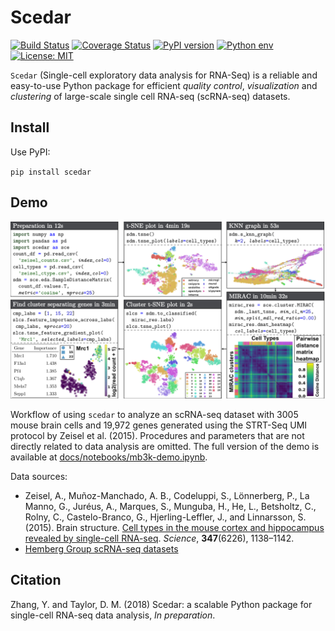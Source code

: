 # Scedar

[![Build Status](https://travis-ci.org/logstar/scedar.svg?branch=master)](https://travis-ci.org/logstar/scedar.svg?branch=master)
[![Coverage Status](https://coveralls.io/repos/github/logstar/scedar/badge.svg?branch=master)](https://coveralls.io/github/logstar/scedar?branch=master)
[![PyPI version](https://badge.fury.io/py/scedar.svg)](https://badge.fury.io/py/scedar)
[![Python env](https://img.shields.io/pypi/pyversions/scedar.svg?style=flat-square)](https://img.shields.io/pypi/pyversions/scedar.svg?style=flat-square)
[![License: MIT](https://img.shields.io/badge/License-MIT-yellow.svg)](https://opensource.org/licenses/MIT)

`Scedar` (Single-cell exploratory data analysis for RNA-Seq) is a reliable and easy-to-use Python package for efficient *quality control*, *visualization* and *clustering* of large-scale single cell RNA-seq (scRNA-seq) datasets.

## Install

Use PyPI:

`pip install scedar`

## Demo

![demo](docs/images/demo.png)

Workflow of using `scedar` to analyze an scRNA-seq dataset with 3005 mouse brain cells and 19,972 genes generated using the STRT-Seq UMI protocol by Zeisel et al. (2015). Procedures and parameters that are not directly related to data analysis are omitted. The full version of the demo is available at [docs/notebooks/mb3k-demo.ipynb](docs/notebooks/mb3k-demo.ipynb).

Data sources:

- Zeisel, A., Muñoz-Manchado, A. B., Codeluppi, S., Lönnerberg, P., La Manno, G., Juréus, A., Marques, S., Munguba, H., He, L., Betsholtz, C., Rolny, C., Castelo-Branco, G., Hjerling-Leffler, J., and Linnarsson, S. (2015). Brain structure. [Cell types in the mouse cortex and hippocampus revealed by single-cell RNA-seq](http://science.sciencemag.org/content/347/6226/1138). *Science*, **347**(6226), 1138–1142.
- [Hemberg Group scRNA-seq datasets](https://hemberg-lab.github.io/scRNA.seq.datasets/mouse/brain/#zeisel)

## Citation

Zhang, Y. and Taylor, D. M. (2018) Scedar: a scalable Python package for single-cell RNA-seq data analysis, *In preparation*.
